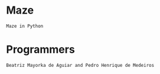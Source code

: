 # Maze
    Maze in Python 

# Programmers 
    Beatriz Mayorka de Aguiar and Pedro Henrique de Medeiros
